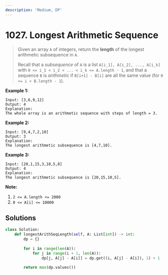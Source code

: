 ```yaml
---
description: 'Medium, DP'
---
```


# 1027. Longest Arithmetic Sequence

> Given an array `A` of integers, return the **length** of the longest arithmetic subsequence in `A`.
>
> Recall that a _subsequence_ of `A` is a list `A[i_1], A[i_2], ..., A[i_k]` with `0 <= i_1 < i_2 < ... < i_k <= A.length - 1`, and that a sequence `B` is _arithmetic_ if `B[i+1] - B[i]` are all the same value \(for `0 <= i < B.length - 1`\).

**Example 1:**

```text
Input: [3,6,9,12]
Output: 4
Explanation: 
The whole array is an arithmetic sequence with steps of length = 3.
```

**Example 2:**

```text
Input: [9,4,7,2,10]
Output: 3
Explanation: 
The longest arithmetic subsequence is [4,7,10].
```

**Example 3:**

```text
Input: [20,1,15,3,10,5,8]
Output: 4
Explanation: 
The longest arithmetic subsequence is [20,15,10,5].
```

**Note:**

1. `2 <= A.length <= 2000`
2. `0 <= A[i] <= 10000`

## Solutions

```python
class Solution:
    def longestArithSeqLength(self, A: List[int]) -> int:
        dp = {}
        
        for i in range(len(A)):
            for j in range(i + 1, len(A)):
                dp[j, A[j] - A[i]] = dp.get((i, A[j] - A[i]), 1) + 1
                
        return max(dp.values())
```

